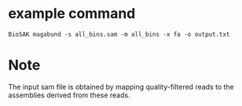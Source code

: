 # example command 

    BioSAK magabund -s all_bins.sam -m all_bins -x fa -o output.txt

# Note
The input sam file is obtained by mapping quality-filtered reads to the assemblies 
derived from these reads. 
